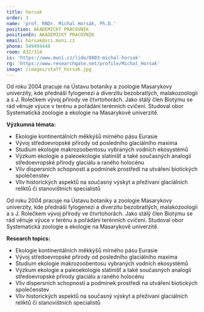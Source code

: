 ```yaml
---
title: horsak
order: 3
name: 'prof. RNDr. Michal Horsák, Ph.D.'
position: AKADEMICKÝ PRACOVNÍK
positionEn: AKADEMICKÝ PRACOVNÍK
email: horsak@sci.muni.cz
phone: 549494448
room: A32/314
is: 'https://www.muni.cz/lide/8803-michal-horsak'
rg: 'https://www.researchgate.net/profile/Michal_Horsak'
image: /images/staff_horsak.jpg
---
```

<div class="cz">
Od roku 2004 pracuje na Ústavu botaniky a zoologie Masarykovy univerzity, kde přednáší fylogenezi
 a diverzitu bezobratlých, malakozoologii a s J. Rolečkem vývoj přírody ve čtvrtohorách. Jako stálý člen
 Biotýmu se rád věnuje výuce v terénu a pořádání terénních cvičení. Studoval obor Systematická
 zoologie a ekologie na Masarykově univerzitě.

**Výzkumná témata:**

* Ekologie kontinentálních měkkýšů mírného pásu Eurasie
* Vývoj středoevropské přírody od posledního glaciálního maxima
* Studium ekologie makrozoobentosu vybraných vodních ekosystémů
* Výzkum ekologie a paleoekologie slatinišť a také současných analogií středoevropské přírody
  glaciálu a raného holocénu
* Vliv dispersních schopností a podmínek prostředí na utváření biotických společenstev
* Vliv historických aspektů na současný výskyt a přežívaní glaciálních reliktů či stanovištních
    specialistů
</div> 

<div class="en">
Od roku 2004 pracuje na Ústavu botaniky a zoologie Masarykovy univerzity, kde přednáší fylogenezi
 a diverzitu bezobratlých, malakozoologii a s J. Rolečkem vývoj přírody ve čtvrtohorách. Jako stálý člen
 Biotýmu se rád věnuje výuce v terénu a pořádání terénních cvičení. Studoval obor Systematická
 zoologie a ekologie na Masarykově univerzitě.

**Research topics:**

* Ekologie kontinentálních měkkýšů mírného pásu Eurasie
* Vývoj středoevropské přírody od posledního glaciálního maxima
* Studium ekologie makrozoobentosu vybraných vodních ekosystémů
* Výzkum ekologie a paleoekologie slatinišť a také současných analogií středoevropské přírody
  glaciálu a raného holocénu
* Vliv dispersních schopností a podmínek prostředí na utváření biotických společenstev
* Vliv historických aspektů na současný výskyt a přežívaní glaciálních reliktů či stanovištních
    specialistů
</div> 